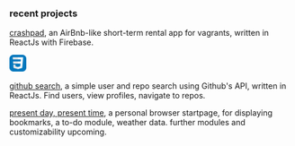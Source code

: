 
### recent projects

[crashpad](https://crashpad.vercel.app), an AirBnb-like short-term rental app for vagrants, written in ReactJs with Firebase.

<img width="30px" src="https://github.com/tandpfun/skill-icons/raw/main/icons/CSS.svg">

[github search](https://timmy-github.herokuapp.com/), a simple user and repo search using Github's API, written in ReactJs. Find users, view profiles, navigate to repos.

[present day, present time](https://presentday.vercel.app/), a personal browser startpage, for displaying bookmarks, a to-do module, weather data. further modules and customizability upcoming.